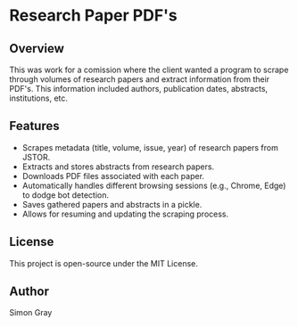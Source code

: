 # Research Paper PDF's

## Overview
This was work for a comission where the client wanted a program to scrape through volumes of research papers and extract information from their PDF's. This information included authors, publication dates, abstracts, institutions, etc.

## Features
- Scrapes metadata (title, volume, issue, year) of research papers from JSTOR.
- Extracts and stores abstracts from research papers.
- Downloads PDF files associated with each paper.
- Automatically handles different browsing sessions (e.g., Chrome, Edge) to dodge bot detection.
- Saves gathered papers and abstracts in a pickle.
- Allows for resuming and updating the scraping process.

## License
This project is open-source under the MIT License.

## Author
Simon Gray
